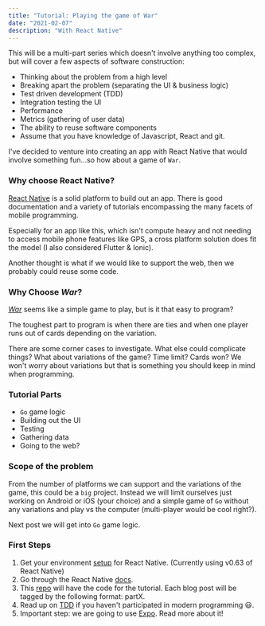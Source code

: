 ```yaml
---
title: "Tutorial: Playing the game of War"
date: "2021-02-07"
description: "With React Native"
---
```


This will be a multi-part series which doesn't involve anything too complex, but will
cover a few aspects of software construction:

- Thinking about the problem from a high level
- Breaking apart the problem (separating the UI & business logic)
- Test driven development (TDD)
- Integration testing the UI
- Performance
- Metrics (gathering of user data)
- The ability to reuse software components
- Assume that you have knowledge of Javascript, React and git.

I've decided to venture into creating an app with React Native that would involve something fun...so how about a game of `War`.

### Why choose React Native?

[React Native](https://reactnative.dev) is a solid platform to build out an app. There is good documentation and a variety of tutorials encompassing the many facets of mobile programming.

Especially for an app like this, which isn't compute heavy and not needing to access mobile phone features like GPS, a cross platform solution does fit the model (I also considered Flutter & Ionic).

Another thought is what if we would like to support the web, then we probably could reuse some code.

### Why Choose _War_?

[_War_](<https://en.wikipedia.org/wiki/War_(card_game)>) seems like a simple game to play, but is it that easy to program?

The toughest part to program is when there are ties and when one player runs out of cards depending on the variation.

There are some corner cases to investigate. What else could complicate things? What about variations of the game? Time limit? Cards won? We won't worry about
variations but that is something you should keep in mind when programming.

### Tutorial Parts

- `Go` game logic
- Building out the UI
- Testing
- Gathering data
- Going to the web?

### Scope of the problem

From the number of platforms we can support and the variations of the game, this could be a `big` project. Instead we will limit ourselves just working
on Android or iOS (your choice) and a simple game of `Go` without any variations and play vs the computer (multi-player would be cool right?).

Next post we will get into `Go` game logic.

### First Steps

1. Get your environment [setup](https://reactnative.dev/docs/environment-setup) for React Native. (Currently using v0.63 of React Native)
2. Go through the React Native [docs](https://reactnative.dev/docs/getting-started).
3. This [repo](https://github.com/santoshjoseph99/ReactNativeGo) will have the code for the tutorial. Each blog post will be tagged by the following format: partX.
4. Read up on [TDD](https://en.wikipedia.org/wiki/Test-driven_development) if you haven't participated in modern programming 😃.
5. Important step: we are going to use [Expo](https://docs.expo.io). Read more about it!
